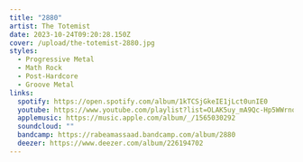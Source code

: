 ```yaml
---
title: "2880"
artist: The Totemist
date: 2023-10-24T09:20:28.150Z
cover: /upload/the-totemist-2880.jpg
styles:
  - Progressive Metal
  - Math Rock
  - Post-Hardcore
  - Groove Metal
links:
  spotify: https://open.spotify.com/album/1kTCSjGkeIE1jLct0unIE0
  youtube: https://www.youtube.com/playlist?list=OLAK5uy_mA9Qc-Hp5WWrnqAGN7b-J8otPyuyqOrH0
  applemusic: https://music.apple.com/album/_/1565030292
  soundcloud: ""
  bandcamp: https://rabeamassaad.bandcamp.com/album/2880
  deezer: https://www.deezer.com/album/226194702
---
```

